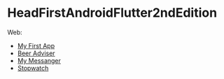 # HeadFirstAndroidFlutter2ndEdition
Web:
- [My First App](https://irlirion.github.io/HeadFirstAndroidFlutter2ndEdition/chapter01/my_first_app/build/web/)
- [Beer Adviser](https://irlirion.github.io/HeadFirstAndroidFlutter2ndEdition/chapter02/beer_adviser/build/web/)
- [My Messanger](https://irlirion.github.io/HeadFirstAndroidFlutter2ndEdition/chapter03/my_messenger/build/web/)
- [Stopwatch](https://irlirion.github.io/HeadFirstAndroidFlutter2ndEdition/chapter04/stopwatch/build/web/)
